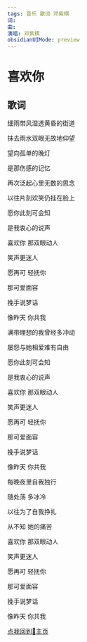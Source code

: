 ```yaml
---
tags: 音乐 歌词 邓紫棋
词: 
曲: 
演唱: 邓紫棋
obsidianUIMode: preview
---
```


# 喜欢你

## 歌词

细雨带风湿透黄昏的街道

抹去雨水双眼无故地仰望

望向孤单的晚灯

是那伤感的记忆

再次泛起心里无数的思念

以往片刻欢笑仍挂在脸上

愿你此刻可会知

是我衷心的说声

喜欢你 那双眼动人

笑声更迷人

愿再可 轻抚你

那可爱面容

挽手说梦话

像昨天 你共我

满带理想的我曾经多冲动

屡怨与她相爱难有自由

愿你此刻可会知

是我衷心的说声

喜欢你 那双眼动人

笑声更迷人

愿再可 轻抚你

那可爱面容

挽手说梦话

像昨天 你共我

每晚夜里自我独行

随处荡 多冰冷

以往为了自我挣扎

从不知 她的痛苦

喜欢你 那双眼动人

笑声更迷人

愿再可 轻抚你

那可爱面容

挽手说梦话

像昨天 你共我

[点我回到🏡主页](https://nn66kk.github.io/Mon-Blog/#hello-world)